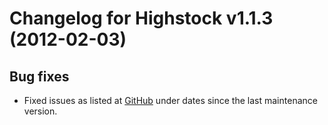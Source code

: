 # Changelog for Highstock v1.1.3 (2012-02-03)
        

## Bug fixes
- Fixed issues as listed at [GitHub](http://github.com/highslide-software/highcharts.com/commits/master) under dates since the last maintenance version.